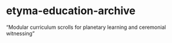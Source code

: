 # etyma-education-archive
“Modular curriculum scrolls for planetary learning and ceremonial witnessing”
